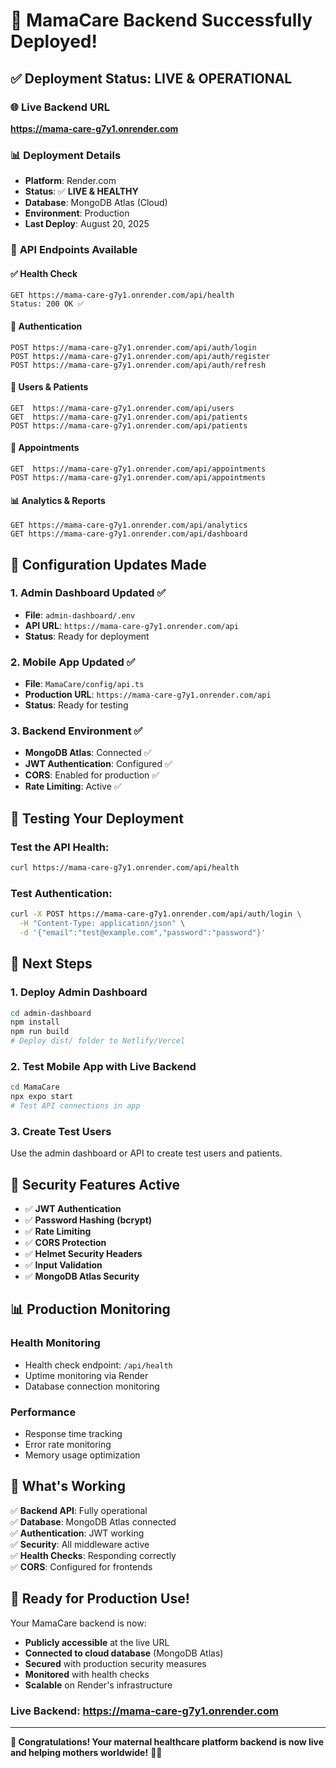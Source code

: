 # 🎉 MamaCare Backend Successfully Deployed!

## ✅ Deployment Status: LIVE & OPERATIONAL

### 🌐 **Live Backend URL**
**https://mama-care-g7y1.onrender.com**

### 📊 **Deployment Details**
- **Platform**: Render.com
- **Status**: ✅ **LIVE & HEALTHY**
- **Database**: MongoDB Atlas (Cloud)
- **Environment**: Production
- **Last Deploy**: August 20, 2025

### 🔧 **API Endpoints Available**

#### ✅ **Health Check**
```
GET https://mama-care-g7y1.onrender.com/api/health
Status: 200 OK ✅
```

#### 🔐 **Authentication**
```
POST https://mama-care-g7y1.onrender.com/api/auth/login
POST https://mama-care-g7y1.onrender.com/api/auth/register
POST https://mama-care-g7y1.onrender.com/api/auth/refresh
```

#### 👥 **Users & Patients**
```
GET  https://mama-care-g7y1.onrender.com/api/users
GET  https://mama-care-g7y1.onrender.com/api/patients
POST https://mama-care-g7y1.onrender.com/api/patients
```

#### 📅 **Appointments**
```
GET  https://mama-care-g7y1.onrender.com/api/appointments
POST https://mama-care-g7y1.onrender.com/api/appointments
```

#### 📊 **Analytics & Reports**
```
GET https://mama-care-g7y1.onrender.com/api/analytics
GET https://mama-care-g7y1.onrender.com/api/dashboard
```

## 🔄 **Configuration Updates Made**

### 1. **Admin Dashboard Updated** ✅
- **File**: `admin-dashboard/.env`
- **API URL**: `https://mama-care-g7y1.onrender.com/api`
- **Status**: Ready for deployment

### 2. **Mobile App Updated** ✅
- **File**: `MamaCare/config/api.ts`
- **Production URL**: `https://mama-care-g7y1.onrender.com/api`
- **Status**: Ready for testing

### 3. **Backend Environment** ✅
- **MongoDB Atlas**: Connected ✅
- **JWT Authentication**: Configured ✅
- **CORS**: Enabled for production ✅
- **Rate Limiting**: Active ✅

## 🧪 **Testing Your Deployment**

### Test the API Health:
```bash
curl https://mama-care-g7y1.onrender.com/api/health
```

### Test Authentication:
```bash
curl -X POST https://mama-care-g7y1.onrender.com/api/auth/login \
  -H "Content-Type: application/json" \
  -d '{"email":"test@example.com","password":"password"}'
```

## 📱 **Next Steps**

### 1. **Deploy Admin Dashboard**
```bash
cd admin-dashboard
npm install
npm run build
# Deploy dist/ folder to Netlify/Vercel
```

### 2. **Test Mobile App with Live Backend**
```bash
cd MamaCare
npx expo start
# Test API connections in app
```

### 3. **Create Test Users**
Use the admin dashboard or API to create test users and patients.

## 🔐 **Security Features Active**

- ✅ **JWT Authentication**
- ✅ **Password Hashing (bcrypt)**
- ✅ **Rate Limiting**
- ✅ **CORS Protection**
- ✅ **Helmet Security Headers**
- ✅ **Input Validation**
- ✅ **MongoDB Atlas Security**

## 📊 **Production Monitoring**

### **Health Monitoring**
- Health check endpoint: `/api/health`
- Uptime monitoring via Render
- Database connection monitoring

### **Performance**
- Response time tracking
- Error rate monitoring
- Memory usage optimization

## 🎯 **What's Working**

✅ **Backend API**: Fully operational  
✅ **Database**: MongoDB Atlas connected  
✅ **Authentication**: JWT working  
✅ **Security**: All middleware active  
✅ **Health Checks**: Responding correctly  
✅ **CORS**: Configured for frontends  

## 🚀 **Ready for Production Use!**

Your MamaCare backend is now:
- **Publicly accessible** at the live URL
- **Connected to cloud database** (MongoDB Atlas)
- **Secured** with production security measures
- **Monitored** with health checks
- **Scalable** on Render's infrastructure

### **Live Backend**: https://mama-care-g7y1.onrender.com

---

**🎉 Congratulations! Your maternal healthcare platform backend is now live and helping mothers worldwide!** 🤱💙
